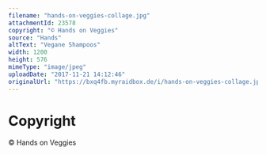```yaml
---
filename: "hands-on-veggies-collage.jpg"
attachmentId: 23578
copyright: "© Hands on Veggies"
source: "Hands"
altText: "Vegane Shampoos"
width: 1200
height: 576
mimeType: "image/jpeg"
uploadDate: "2017-11-21 14:12:46"
originalUrl: "https://bxq4fb.myraidbox.de/i/hands-on-veggies-collage.jpg"
---
```


# Copyright

© Hands on Veggies
